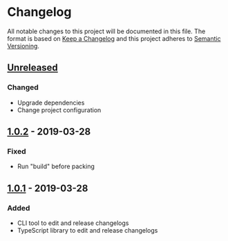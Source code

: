 # Changelog
All notable changes to this project will be documented in this file.
The format is based on [Keep a Changelog](http://keepachangelog.com/en/1.0.0/)
and this project adheres to [Semantic Versioning](http://semver.org/spec/v2.0.0.html).

## [Unreleased]
### Changed
- Upgrade dependencies
- Change project configuration

## [1.0.2] - 2019-03-28
### Fixed
- Run "build" before packing

## [1.0.1] - 2019-03-28
### Added
- CLI tool to edit and release changelogs
- TypeScript library to edit and release changelogs


[Unreleased]: https://github.com/ksm2/protokollant/compare/v1.0.2...master
[1.0.2]: https://github.com/ksm2/protokollant/compare/v1.0.1...v1.0.2
[1.0.1]: https://github.com/ksm2/protokollant/compare/v1.0.0...v1.0.1
